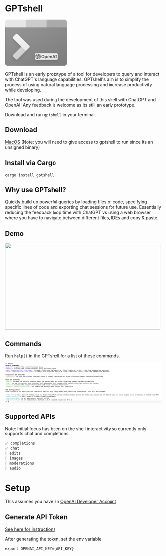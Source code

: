 # GPTshell 

<img src="./assets/gptshell.png" alt="GPTshell" width="200" height="150">

GPTshell is an early prototype of a tool for developers to query and interact with ChatGPT's language capabilities. GPTshell's aim is to simplify the process of using natural language processing and increase productivity while developing.

The tool was used during the development of this shell with ChatGPT and OpenAI! Any feedback is welcome as its still an early prototype. 

Download and run `gptshell` in your terminal.

## Download

[MacOS](https://github.com/lyledean1/gptshell/releases/download/v0.1.3-4/gptshell-x86_64-apple-darwin.tar.gz) (Note: you will need to give access to gptshell to run since its an unsigned binary)

## Install via Cargo 
```
cargo install gptshell
```

## Why use GPTshell?

Quickly build up powerful queries by loading files of code, specifying specific lines of code and exporting chat sessions for future use. Essentially reducing the feedback loop time with ChatGPT vs using a web browser where you have to navigate between different files, IDEs and copy & paste. 

## Demo
<img src="https://user-images.githubusercontent.com/20296911/224504826-7ab2c4ed-75fd-4f56-b1b6-482ec44f0606.gif" width=500 height=281>

## Commands

Run `help()` in the GPTshell for a list of these commands.

<img src="./assets/commands.png" alt="commands">

## Supported APIs

Note: Initial focus has been on the shell interactivity so currently only supports chat and completions. 

```
✅ completions
✅ chat
🚧 edits
🚧 images
🚧 moderations
🚧 audio
```

# Setup

This assumes you have an [OpenAI Developer Account](https://platform.openai.com/)

## Generate API Token 

[See here for instructions](https://platform.openai.com/account/api-keys)

After generating the token, set the env variable 
```
export OPENAI_API_KEY={API_KEY}
```

